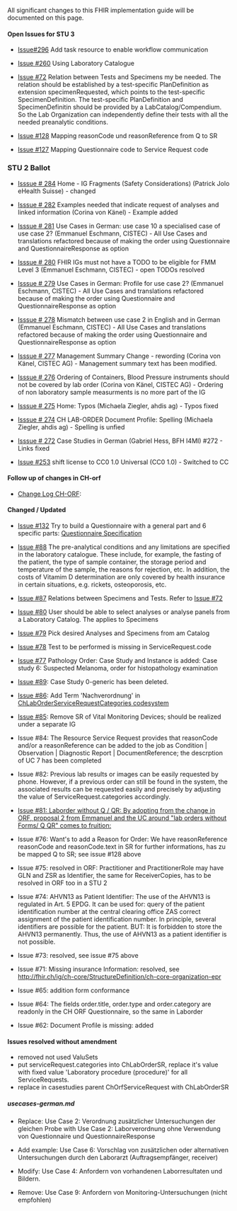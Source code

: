 <!-- markdownlint-disable MD001 MD041 -->

All significant changes to this FHIR implementation guide will be documented on this page.

#### Open Issues for STU 3

* [Issue#296](https://github.com/hl7ch/ch-lab-order/issues/296) Add task resource to enable workflow communication

* [Issue #260](https://github.com/hl7ch/ch-lab-order/issues/260) Using Laboratory Catalogue

* [Issue #72](https://github.com/hl7ch/ch-lab-order/issues/72) Relation between Tests and Specimens my be needed. The relation should be established by a test-specific PlanDefinition as extension specimenRequested, which points to the test-specific SpecimenDefinition. The test-specific PlanDefinition and SpecimenDefinitin should be provided by a LabCatalog/Compendium. So the Lab Organization can independently define their tests with all the needed preanalytic conditions.

* [Issue #128](https://github.com/hl7ch/ch-lab-order/issues/128) Mapping reasonCode und reasonReference from Q to SR

* [Issue #127](https://github.com/hl7ch/ch-lab-order/issues/127) Mapping Questionnaire code to Service Request code

### STU 2 Ballot

* [Isssue # 284](https://github.com/hl7ch/ch-lab-order/issues/284) Home - IG Fragments (Safety Considerations) (Patrick Jolo eHealth Suisse) - changed

* [Isssue # 282](https://github.com/hl7ch/ch-lab-order/issues/282) Examples needed that indicate request of analyses and linked information (Corina von Känel) - Example added

* [Isssue # 281](https://github.com/hl7ch/ch-lab-order/issues/281) Use Cases in German: use case 10 a specialised case of use case 2? (Emmanuel Eschmann, CISTEC) - All Use Cases and translations refactored because of making the order using Questionnaire and QuestionnaireResponse as option

* [Isssue # 280](https://github.com/hl7ch/ch-lab-order/issues/280) FHIR IGs must not have a TODO to be eligible for FMM Level 3 (Emmanuel Eschmann, CISTEC) - open TODOs resolved

* [Isssue # 279](https://github.com/hl7ch/ch-lab-order/issues/279) Use Cases in German: Profile for use case 2? (Emmanuel Eschmann, CISTEC) - All Use Cases and translations refactored because of making the order using Questionnaire and QuestionnaireResponse as option

* [Isssue # 278](https://github.com/hl7ch/ch-lab-order/issues/278) Mismatch between use case 2 in English and in German (Emmanuel Eschmann, CISTEC) - All Use Cases and translations refactored because of making the order using Questionnaire and QuestionnaireResponse as option

* [Isssue # 277](https://github.com/hl7ch/ch-lab-order/issues/277) Management Summary Change - rewording (Corina von Känel, CISTEC AG) - Management summary text has been modified.

* [Isssue # 276](https://github.com/hl7ch/ch-lab-order/issues/276) Ordering of Containers, Blood Pressure instruments should not be covered by lab order (Corina von Känel, CISTEC AG) - Ordering of non laboratory sample measurments is no more part of the IG

* [Isssue # 275](https://github.com/hl7ch/ch-lab-order/issues/275) Home: Typos (Michaela Ziegler, ahdis ag) - Typos fixed

* [Isssue # 274](https://github.com/hl7ch/ch-lab-order/issues/274) CH LAB-ORDER Document Profile: Spelling (Michaela Ziegler, ahdis ag) - Spelling is unfied

* [Isssue # 272](https://github.com/hl7ch/ch-lab-order/issues/272) Case Studies in German (Gabriel Hess, BFH I4MI) #272 - Links fixed

* [Issue #253](https://github.com/hl7ch/ch-lab-order/issues/253) shift license to CC0 1.0 Universal (CC0 1.0) - Switched to CC

#### Follow up of changes in CH-orf

* [Change Log CH-ORF](http://build.fhir.org/ig/hl7ch/ch-orf/changelog.html):

#### Changed / Updated

* [Issue #132](https://github.com/hl7ch/ch-lab-order/issues/132) Try to build a Questionnaire with a general part and 6 specific parts: [Questionnaire Specification](http://build.fhir.org/ig/hl7ch/ch-lab-order/Questionnaire-LabOrder-form.html)

* [Issue #88](https://github.com/hl7ch/ch-lab-order/issues/88) The pre-analytical conditions and any limitations are specified in the laboratory catalogue. These include, for example, the fasting of the patient, the type of sample container, the storage period and temperature of the sample, the reasons for rejection, etc. In addition, the costs of Vitamim D determination are only covered by health insurance in certain situations, e.g. rickets, osteoporosis, etc.

* [Issue #87](https://github.com/hl7ch/ch-lab-order/issues/87) Relations between Specimens and Tests. Refer to [Issue #72](https://github.com/hl7ch/ch-lab-order/issues/72)

* [Issue #80](https://github.com/hl7ch/ch-lab-order/issues/80) User should be able to select analyses or analyse panels from a Laboratory Catalog. The applies to Specimens

* [Issue #79](https://github.com/hl7ch/ch-lab-order/issues/79) Pick desired Analyses and Specimens from am Catalog

* [Issue #78](https://github.com/hl7ch/ch-lab-order/issues/78) Test to be performed is missing in ServiceRequest.code

* [Issue #77](https://github.com/hl7ch/ch-lab-order/issues/77) Pathology Order: Case Study and Instance is added: Case study 6: Suspected Melanoma, order for histopathology examination
* [Issue #89](https://github.com/hl7ch/ch-lab-order/issues/89): Case Study 0-generic has been deleted.
* [Issue #86](https://github.com/hl7ch/ch-lab-order/issues/86): Add Term 'Nachverordnung' in [ChLabOrderServiceRequestCategories codesystem](https://fhir.ch/ig/ch-lab-order/CodeSystem-ServiceRequest.categories.html)
* [Issue #85](https://github.com/hl7ch/ch-lab-order/issues/85): Remove SR of Vital Monitoring Devices; should be realized under a separate IG
* Issue #84: The Resource Service Request provides that reasonCode and/or a reasonReference can be added to the job as Condition | Observation | Diagnostic Report | DocumentReference; the descrption of UC 7 has been completed
* Issue #82: Previous lab results or images can be easily requested by phone. However, if a previous order can still be found in the system, the associated results can be requested easily and precisely by adjusting the value of ServiceRequest.categories accordingly.

* [Issue #81: Laborder without Q / QR: By adopting from the change in ORF, proposal 2 from Emmanuel and the UC around "lab orders without Forms/ Q QR" comes to fruition:](https://github.com/hl7ch/ch-rad-order/issues/18#issue-1001931518)
* Issue #76: Want's to add a Reason for Order: We have reasonReference reasonCode and reasonCode.text in SR for further informations, has zu be mapped Q to SR; see issue #128 above
* Issue #75: resolved in ORF: Practitioner and PractitionerRole may have GLN and ZSR as Identifier, the same for ReceiverCopies, has to be resolved in ORF too in a STU 2
* Issue #74: AHVN13 as Patient Identifier: The use of the AHVN13 is regulated in Art. 5 EPDG. It can be used for: query of the patient identification number at the central clearing office ZAS
correct assignment of the patient identification number. In principle, several identifiers are possible for the patient. BUT: It is forbidden to store the AHVN13 permanently. Thus, the use of AHVN13 as a patient identifier is not possible.
* Issue #73: resolved, see issue #75 above
* Issue #71: Missing insurance Information: resolved, see <http://fhir.ch/ig/ch-core/StructureDefinition/ch-core-organization-epr>
* Issue #65: addition form conformance
* Issue #64: The fields order.title, order.type and order.category are readonly in the CH ORF Questionnaire, so the same in Laborder
* Issue #62: Document Profile is missing: added

#### Issues resolved without amendment

* removed not used ValuSets
* put serviceRequest.categories into ChLabOrderSR, replace it's value with fixed value 'Laboratory procedure (procedure)' for all ServiceRequests.
* replace in casestudies parent ChOrfServiceRequest with ChLabOrderSR

##### usecases-german.md

* Replace: Use Case 2: Verordnung zusätzlicher Untersuchungen der gleichen Probe with Use Case 2: Laborverordnung ohne Verwendung von Questionnaire und QuestionnaireResponse

* Add example:  Use Case 6: Vorschlag von zusätzlichen oder alternativen Untersuchungen durch den Laborarzt (Auftragsempfänger, receiver)

* Modify: Use Case 4: Anfordern von vorhandenen Laborresultaten und Bildern.

* Remove: Use Case 9: Anfordern von Monitoring-Untersuchungen (nicht empfohlen)
